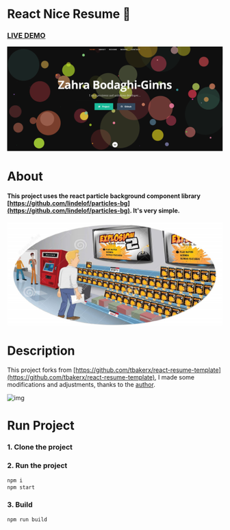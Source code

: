 # React Nice Resume :page_with_curl:

### [LIVE DEMO](https://nordicgiant2.github.io/react-nice-resume-page/index.html)

![img](https://github.com/ZahraB-G/ZahraB-G.github.io/raw/master/public/images/img.jpg)

# About 
#### This project uses the react particle background component library [https://github.com/lindelof/particles-bg](https://github.com/lindelof/particles-bg). It's very simple. 

![img](https://github.com/ZahraB-G/ZahraB-G.github.io/raw/master/public/images/portfolio/03.jpg?raw=true)

# Description
This project forks from [https://github.com/tbakerx/react-resume-template](https://github.com/tbakerx/react-resume-template), I made some modifications and adjustments, thanks to the [author](https://github.com/tbakerx).

![img](https://github.com/nordicgiant2/react-nice-resume/blob/master/public/images/img2.jpg?raw=true)

# Run Project
### 1. Clone the project

### 2. Run the project
```shell
npm i
npm start
```

### 3. Build
```shell
npm run build
```
